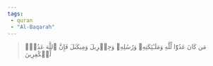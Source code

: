 ```yaml
---
tags: 
 - quran 
 - "Al-Baqarah"
---
```


> مَن كَانَ عَدُوّٗا لِّلَّهِ وَمَلَـٰٓئِكَتِهِۦ وَرُسُلِهِۦ وَجِبۡرِيلَ وَمِيكَىٰلَ فَإِنَّ ٱللَّهَ عَدُوّٞ لِّلۡكَٰفِرِينَ
